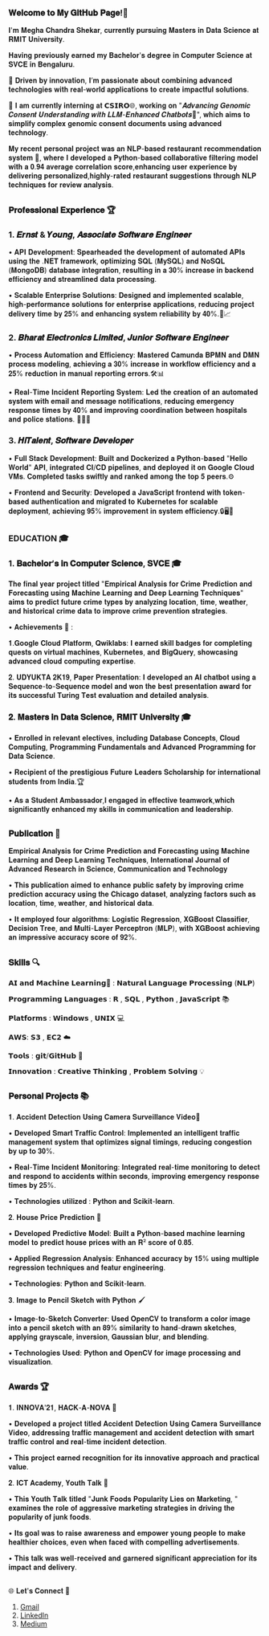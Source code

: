 ### 𝐖𝐞𝐥𝐜𝐨𝐦𝐞 𝐭𝐨 𝐌𝐲 𝐆𝐢𝐭𝐇𝐮𝐛 𝐏𝐚𝐠𝐞!👋

𝐈'𝐦 𝐌𝐞𝐠𝐡𝐚 𝐂𝐡𝐚𝐧𝐝𝐫𝐚 𝐒𝐡𝐞𝐤𝐚𝐫, 𝐜𝐮𝐫𝐫𝐞𝐧𝐭𝐥𝐲 𝐩𝐮𝐫𝐬𝐮𝐢𝐧𝐠 𝐌𝐚𝐬𝐭𝐞𝐫𝐬 𝐢𝐧 𝐃𝐚𝐭𝐚 𝐒𝐜𝐢𝐞𝐧𝐜𝐞 𝐚𝐭 𝐑𝐌𝐈𝐓 𝐔𝐧𝐢𝐯𝐞𝐫𝐬𝐢𝐭𝐲. 

𝐇𝐚𝐯𝐢𝐧𝐠 𝐩𝐫𝐞𝐯𝐢𝐨𝐮𝐬𝐥𝐲 𝐞𝐚𝐫𝐧𝐞𝐝 𝐦𝐲 𝐁𝐚𝐜𝐡𝐞𝐥𝐨𝐫'𝐬 𝐝𝐞𝐠𝐫𝐞𝐞 𝐢𝐧 𝐂𝐨𝐦𝐩𝐮𝐭𝐞𝐫 𝐒𝐜𝐢𝐞𝐧𝐜𝐞 𝐚𝐭 𝐒𝐕𝐂𝐄 𝐢𝐧 𝐁𝐞𝐧𝐠𝐚𝐥𝐮𝐫𝐮. 

🚀 𝐃𝐫𝐢𝐯𝐞𝐧 𝐛𝐲 𝐢𝐧𝐧𝐨𝐯𝐚𝐭𝐢𝐨𝐧, 𝐈’𝐦 𝐩𝐚𝐬𝐬𝐢𝐨𝐧𝐚𝐭𝐞 𝐚𝐛𝐨𝐮𝐭 𝐜𝐨𝐦𝐛𝐢𝐧𝐢𝐧𝐠 𝐚𝐝𝐯𝐚𝐧𝐜𝐞𝐝 𝐭𝐞𝐜𝐡𝐧𝐨𝐥𝐨𝐠𝐢𝐞𝐬 𝐰𝐢𝐭𝐡 𝐫𝐞𝐚𝐥-𝐰𝐨𝐫𝐥𝐝 𝐚𝐩𝐩𝐥𝐢𝐜𝐚𝐭𝐢𝐨𝐧𝐬 𝐭𝐨 𝐜𝐫𝐞𝐚𝐭𝐞 𝐢𝐦𝐩𝐚𝐜𝐭𝐟𝐮𝐥 𝐬𝐨𝐥𝐮𝐭𝐢𝐨𝐧𝐬. 

🎯 𝐈 𝐚𝐦 𝐜𝐮𝐫𝐫𝐞𝐧𝐭𝐥𝐲 𝐢𝐧𝐭𝐞𝐫𝐧𝐢𝐧𝐠 𝐚𝐭 𝗖𝗦𝗜𝗥𝗢🌐, 𝐰𝐨𝐫𝐤𝐢𝐧𝐠 𝐨𝐧 "𝑨𝒅𝒗𝒂𝒏𝒄𝒊𝒏𝒈 𝑮𝒆𝒏𝒐𝒎𝒊𝒄 𝑪𝒐𝒏𝒔𝒆𝒏𝒕 𝑼𝒏𝒅𝒆𝒓𝒔𝒕𝒂𝒏𝒅𝒊𝒏𝒈 𝒘𝒊𝒕𝒉 𝑳𝑳𝑴-𝑬𝒏𝒉𝒂𝒏𝒄𝒆𝒅 𝑪𝒉𝒂𝒕𝒃𝒐𝒕𝒔🤖",  𝐰𝐡𝐢𝐜𝐡 𝐚𝐢𝐦𝐬 𝐭𝐨 𝐬𝐢𝐦𝐩𝐥𝐢𝐟𝐲 𝐜𝐨𝐦𝐩𝐥𝐞𝐱 𝐠𝐞𝐧𝐨𝐦𝐢𝐜 𝐜𝐨𝐧𝐬𝐞𝐧𝐭 𝐝𝐨𝐜𝐮𝐦𝐞𝐧𝐭𝐬 𝐮𝐬𝐢𝐧𝐠 𝐚𝐝𝐯𝐚𝐧𝐜𝐞𝐝 𝐭𝐞𝐜𝐡𝐧𝐨𝐥𝐨𝐠𝐲.

𝐌𝐲 𝐫𝐞𝐜𝐞𝐧𝐭 𝐩𝐞𝐫𝐬𝐨𝐧𝐚𝐥 𝐩𝐫𝐨𝐣𝐞𝐜𝐭 𝐰𝐚𝐬 𝐚𝐧 𝐍𝐋𝐏-𝐛𝐚𝐬𝐞𝐝 𝐫𝐞𝐬𝐭𝐚𝐮𝐫𝐚𝐧𝐭 𝐫𝐞𝐜𝐨𝐦𝐦𝐞𝐧𝐝𝐚𝐭𝐢𝐨𝐧 𝐬𝐲𝐬𝐭𝐞𝐦 🌮, 𝐰𝐡𝐞𝐫𝐞 𝐈 𝐝𝐞𝐯𝐞𝐥𝐨𝐩𝐞𝐝 𝐚 𝐏𝐲𝐭𝐡𝐨𝐧-𝐛𝐚𝐬𝐞𝐝 𝐜𝐨𝐥𝐥𝐚𝐛𝐨𝐫𝐚𝐭𝐢𝐯𝐞 𝐟𝐢𝐥𝐭𝐞𝐫𝐢𝐧𝐠 𝐦𝐨𝐝𝐞𝐥 𝐰𝐢𝐭𝐡 𝐚 𝟎.𝟗𝟒 𝐚𝐯𝐞𝐫𝐚𝐠𝐞 𝐜𝐨𝐫𝐫𝐞𝐥𝐚𝐭𝐢𝐨𝐧 𝐬𝐜𝐨𝐫𝐞,𝐞𝐧𝐡𝐚𝐧𝐜𝐢𝐧𝐠 𝐮𝐬𝐞𝐫 𝐞𝐱𝐩𝐞𝐫𝐢𝐞𝐧𝐜𝐞 𝐛𝐲 𝐝𝐞𝐥𝐢𝐯𝐞𝐫𝐢𝐧𝐠 𝐩𝐞𝐫𝐬𝐨𝐧𝐚𝐥𝐢𝐳𝐞𝐝,𝐡𝐢𝐠𝐡𝐥𝐲-𝐫𝐚𝐭𝐞𝐝 𝐫𝐞𝐬𝐭𝐚𝐮𝐫𝐚𝐧𝐭 𝐬𝐮𝐠𝐠𝐞𝐬𝐭𝐢𝐨𝐧𝐬 𝐭𝐡𝐫𝐨𝐮𝐠𝐡 𝐍𝐋𝐏 𝐭𝐞𝐜𝐡𝐧𝐢𝐪𝐮𝐞𝐬 𝐟𝐨𝐫 𝐫𝐞𝐯𝐢𝐞𝐰 𝐚𝐧𝐚𝐥𝐲𝐬𝐢𝐬.

##

### 𝐏𝐫𝐨𝐟𝐞𝐬𝐬𝐢𝐨𝐧𝐚𝐥 𝐄𝐱𝐩𝐞𝐫𝐢𝐞𝐧𝐜𝐞 🏆

### 1. 𝑬𝒓𝒏𝒔𝒕 & 𝒀𝒐𝒖𝒏𝒈, 𝑨𝒔𝒔𝒐𝒄𝒊𝒂𝒕𝒆 𝑺𝒐𝒇𝒕𝒘𝒂𝒓𝒆 𝑬𝒏𝒈𝒊𝒏𝒆𝒆𝒓
   
• 𝐀𝐏𝐈 𝐃𝐞𝐯𝐞𝐥𝐨𝐩𝐦𝐞𝐧𝐭: 𝐒𝐩𝐞𝐚𝐫𝐡𝐞𝐚𝐝𝐞𝐝 𝐭𝐡𝐞 𝐝𝐞𝐯𝐞𝐥𝐨𝐩𝐦𝐞𝐧𝐭 𝐨𝐟 𝐚𝐮𝐭𝐨𝐦𝐚𝐭𝐞𝐝 𝐀𝐏𝐈𝐬 𝐮𝐬𝐢𝐧𝐠 𝐭𝐡𝐞 .𝐍𝐄𝐓 𝐟𝐫𝐚𝐦𝐞𝐰𝐨𝐫𝐤, 𝐨𝐩𝐭𝐢𝐦𝐢𝐳𝐢𝐧𝐠 𝐒𝐐𝐋 (𝐌𝐲𝐒𝐐𝐋) 𝐚𝐧𝐝 𝐍𝐨𝐒𝐐𝐋 (𝐌𝐨𝐧𝐠𝐨𝐃𝐁) 𝐝𝐚𝐭𝐚𝐛𝐚𝐬𝐞 𝐢𝐧𝐭𝐞𝐠𝐫𝐚𝐭𝐢𝐨𝐧, 𝐫𝐞𝐬𝐮𝐥𝐭𝐢𝐧𝐠 𝐢𝐧 𝐚 𝟑𝟎% 𝐢𝐧𝐜𝐫𝐞𝐚𝐬𝐞 𝐢𝐧 𝐛𝐚𝐜𝐤𝐞𝐧𝐝 𝐞𝐟𝐟𝐢𝐜𝐢𝐞𝐧𝐜𝐲 𝐚𝐧𝐝 𝐬𝐭𝐫𝐞𝐚𝐦𝐥𝐢𝐧𝐞𝐝 𝐝𝐚𝐭𝐚 𝐩𝐫𝐨𝐜𝐞𝐬𝐬𝐢𝐧𝐠. 

• 𝐒𝐜𝐚𝐥𝐚𝐛𝐥𝐞 𝐄𝐧𝐭𝐞𝐫𝐩𝐫𝐢𝐬𝐞 𝐒𝐨𝐥𝐮𝐭𝐢𝐨𝐧𝐬: 𝐃𝐞𝐬𝐢𝐠𝐧𝐞𝐝 𝐚𝐧𝐝 𝐢𝐦𝐩𝐥𝐞𝐦𝐞𝐧𝐭𝐞𝐝 𝐬𝐜𝐚𝐥𝐚𝐛𝐥𝐞, 𝐡𝐢𝐠𝐡-𝐩𝐞𝐫𝐟𝐨𝐫𝐦𝐚𝐧𝐜𝐞 𝐬𝐨𝐥𝐮𝐭𝐢𝐨𝐧𝐬 𝐟𝐨𝐫 𝐞𝐧𝐭𝐞𝐫𝐩𝐫𝐢𝐬𝐞 𝐚𝐩𝐩𝐥𝐢𝐜𝐚𝐭𝐢𝐨𝐧𝐬, 𝐫𝐞𝐝𝐮𝐜𝐢𝐧𝐠 𝐩𝐫𝐨𝐣𝐞𝐜𝐭 𝐝𝐞𝐥𝐢𝐯𝐞𝐫𝐲 𝐭𝐢𝐦𝐞 𝐛𝐲 𝟐𝟓% 𝐚𝐧𝐝 𝐞𝐧𝐡𝐚𝐧𝐜𝐢𝐧𝐠 𝐬𝐲𝐬𝐭𝐞𝐦 𝐫𝐞𝐥𝐢𝐚𝐛𝐢𝐥𝐢𝐭𝐲 𝐛𝐲 𝟒𝟎%.🔧📈

### 2. 𝑩𝒉𝒂𝒓𝒂𝒕 𝑬𝒍𝒆𝒄𝒕𝒓𝒐𝒏𝒊𝒄𝒔 𝑳𝒊𝒎𝒊𝒕𝒆𝒅, 𝑱𝒖𝒏𝒊𝒐𝒓 𝑺𝒐𝒇𝒕𝒘𝒂𝒓𝒆 𝑬𝒏𝒈𝒊𝒏𝒆𝒆𝒓
   
• 𝐏𝐫𝐨𝐜𝐞𝐬𝐬 𝐀𝐮𝐭𝐨𝐦𝐚𝐭𝐢𝐨𝐧 𝐚𝐧𝐝 𝐄𝐟𝐟𝐢𝐜𝐢𝐞𝐧𝐜𝐲: 𝐌𝐚𝐬𝐭𝐞𝐫𝐞𝐝 𝐂𝐚𝐦𝐮𝐧𝐝𝐚 𝐁𝐏𝐌𝐍 𝐚𝐧𝐝 𝐃𝐌𝐍 𝐩𝐫𝐨𝐜𝐞𝐬𝐬 𝐦𝐨𝐝𝐞𝐥𝐢𝐧𝐠, 𝐚𝐜𝐡𝐢𝐞𝐯𝐢𝐧𝐠 𝐚 𝟑𝟎% 𝐢𝐧𝐜𝐫𝐞𝐚𝐬𝐞 𝐢𝐧 𝐰𝐨𝐫𝐤𝐟𝐥𝐨𝐰 𝐞𝐟𝐟𝐢𝐜𝐢𝐞𝐧𝐜𝐲 𝐚𝐧𝐝 𝐚 𝟐𝟓% 𝐫𝐞𝐝𝐮𝐜𝐭𝐢𝐨𝐧 𝐢𝐧 𝐦𝐚𝐧𝐮𝐚𝐥 𝐫𝐞𝐩𝐨𝐫𝐭𝐢𝐧𝐠 𝐞𝐫𝐫𝐨𝐫𝐬.🛠️📊 

• 𝐑𝐞𝐚𝐥-𝐓𝐢𝐦𝐞 𝐈𝐧𝐜𝐢𝐝𝐞𝐧𝐭 𝐑𝐞𝐩𝐨𝐫𝐭𝐢𝐧𝐠 𝐒𝐲𝐬𝐭𝐞𝐦: 𝐋𝐞𝐝 𝐭𝐡𝐞 𝐜𝐫𝐞𝐚𝐭𝐢𝐨𝐧 𝐨𝐟 𝐚𝐧 𝐚𝐮𝐭𝐨𝐦𝐚𝐭𝐞𝐝 𝐬𝐲𝐬𝐭𝐞𝐦 𝐰𝐢𝐭𝐡 𝐞𝐦𝐚𝐢𝐥 𝐚𝐧𝐝 𝐦𝐞𝐬𝐬𝐚𝐠𝐞 𝐧𝐨𝐭𝐢𝐟𝐢𝐜𝐚𝐭𝐢𝐨𝐧𝐬, 𝐫𝐞𝐝𝐮𝐜𝐢𝐧𝐠 𝐞𝐦𝐞𝐫𝐠𝐞𝐧𝐜𝐲 𝐫𝐞𝐬𝐩𝐨𝐧𝐬𝐞 𝐭𝐢𝐦𝐞𝐬 𝐛𝐲 𝟒𝟎% 𝐚𝐧𝐝 𝐢𝐦𝐩𝐫𝐨𝐯𝐢𝐧𝐠 𝐜𝐨𝐨𝐫𝐝𝐢𝐧𝐚𝐭𝐢𝐨𝐧 𝐛𝐞𝐭𝐰𝐞𝐞𝐧 𝐡𝐨𝐬𝐩𝐢𝐭𝐚𝐥𝐬 𝐚𝐧𝐝 𝐩𝐨𝐥𝐢𝐜𝐞 𝐬𝐭𝐚𝐭𝐢𝐨𝐧𝐬. 📧🚨🏥
  
### 3. 𝑯𝒊𝑻𝒂𝒍𝒆𝒏𝒕, 𝑺𝒐𝒇𝒕𝒘𝒂𝒓𝒆 𝑫𝒆𝒗𝒆𝒍𝒐𝒑𝒆𝒓
   
• 𝐅𝐮𝐥𝐥 𝐒𝐭𝐚𝐜𝐤 𝐃𝐞𝐯𝐞𝐥𝐨𝐩𝐦𝐞𝐧𝐭: 𝐁𝐮𝐢𝐥𝐭 𝐚𝐧𝐝 𝐃𝐨𝐜𝐤𝐞𝐫𝐢𝐳𝐞𝐝 𝐚 𝐏𝐲𝐭𝐡𝐨𝐧-𝐛𝐚𝐬𝐞𝐝 "𝐇𝐞𝐥𝐥𝐨 𝐖𝐨𝐫𝐥𝐝" 𝐀𝐏𝐈, 𝐢𝐧𝐭𝐞𝐠𝐫𝐚𝐭𝐞𝐝 𝐂𝐈/𝐂𝐃 𝐩𝐢𝐩𝐞𝐥𝐢𝐧𝐞𝐬, 𝐚𝐧𝐝 𝐝𝐞𝐩𝐥𝐨𝐲𝐞𝐝 𝐢𝐭 𝐨𝐧 𝐆𝐨𝐨𝐠𝐥𝐞 𝐂𝐥𝐨𝐮𝐝 𝐕𝐌𝐬. 𝐂𝐨𝐦𝐩𝐥𝐞𝐭𝐞𝐝 𝐭𝐚𝐬𝐤𝐬 𝐬𝐰𝐢𝐟𝐭𝐥𝐲 𝐚𝐧𝐝 𝐫𝐚𝐧𝐤𝐞𝐝 𝐚𝐦𝐨𝐧𝐠 𝐭𝐡𝐞 𝐭𝐨𝐩 𝟓 𝐩𝐞𝐞𝐫𝐬.⚙️

• 𝐅𝐫𝐨𝐧𝐭𝐞𝐧𝐝 𝐚𝐧𝐝 𝐒𝐞𝐜𝐮𝐫𝐢𝐭𝐲: 𝐃𝐞𝐯𝐞𝐥𝐨𝐩𝐞𝐝 𝐚 𝐉𝐚𝐯𝐚𝐒𝐜𝐫𝐢𝐩𝐭 𝐟𝐫𝐨𝐧𝐭𝐞𝐧𝐝 𝐰𝐢𝐭𝐡 𝐭𝐨𝐤𝐞𝐧-𝐛𝐚𝐬𝐞𝐝 𝐚𝐮𝐭𝐡𝐞𝐧𝐭𝐢𝐜𝐚𝐭𝐢𝐨𝐧 𝐚𝐧𝐝 𝐦𝐢𝐠𝐫𝐚𝐭𝐞𝐝 𝐭𝐨 𝐊𝐮𝐛𝐞𝐫𝐧𝐞𝐭𝐞𝐬 𝐟𝐨𝐫 𝐬𝐜𝐚𝐥𝐚𝐛𝐥𝐞 𝐝𝐞𝐩𝐥𝐨𝐲𝐦𝐞𝐧𝐭, 𝐚𝐜𝐡𝐢𝐞𝐯𝐢𝐧𝐠 𝟗𝟓% 𝐢𝐦𝐩𝐫𝐨𝐯𝐞𝐦𝐞𝐧𝐭 𝐢𝐧 𝐬𝐲𝐬𝐭𝐞𝐦 𝐞𝐟𝐟𝐢𝐜𝐢𝐞𝐧𝐜𝐲.🔒🖥️🎯

##
### EDUCATION 🎓

 ### 1. 𝐁𝐚𝐜𝐡𝐞𝐥𝐨𝐫’𝐬 𝐢𝐧 𝐂𝐨𝐦𝐩𝐮𝐭𝐞𝐫 𝐒𝐜𝐢𝐞𝐧𝐜𝐞, 𝐒𝐕𝐂𝐄 🎓

𝐓𝐡𝐞 𝐟𝐢𝐧𝐚𝐥 𝐲𝐞𝐚𝐫 𝐩𝐫𝐨𝐣𝐞𝐜𝐭 𝐭𝐢𝐭𝐥𝐞𝐝 "𝐄𝐦𝐩𝐢𝐫𝐢𝐜𝐚𝐥 𝐀𝐧𝐚𝐥𝐲𝐬𝐢𝐬 𝐟𝐨𝐫 𝐂𝐫𝐢𝐦𝐞 𝐏𝐫𝐞𝐝𝐢𝐜𝐭𝐢𝐨𝐧 𝐚𝐧𝐝 𝐅𝐨𝐫𝐞𝐜𝐚𝐬𝐭𝐢𝐧𝐠 𝐮𝐬𝐢𝐧𝐠 𝐌𝐚𝐜𝐡𝐢𝐧𝐞 𝐋𝐞𝐚𝐫𝐧𝐢𝐧𝐠 𝐚𝐧𝐝 𝐃𝐞𝐞𝐩 𝐋𝐞𝐚𝐫𝐧𝐢𝐧𝐠 𝐓𝐞𝐜𝐡𝐧𝐢𝐪𝐮𝐞𝐬" 𝐚𝐢𝐦𝐬 𝐭𝐨 𝐩𝐫𝐞𝐝𝐢𝐜𝐭 𝐟𝐮𝐭𝐮𝐫𝐞 𝐜𝐫𝐢𝐦𝐞 𝐭𝐲𝐩𝐞𝐬 𝐛𝐲 𝐚𝐧𝐚𝐥𝐲𝐳𝐢𝐧𝐠 𝐥𝐨𝐜𝐚𝐭𝐢𝐨𝐧, 𝐭𝐢𝐦𝐞, 𝐰𝐞𝐚𝐭𝐡𝐞𝐫, 𝐚𝐧𝐝 𝐡𝐢𝐬𝐭𝐨𝐫𝐢𝐜𝐚𝐥 𝐜𝐫𝐢𝐦𝐞 𝐝𝐚𝐭𝐚 𝐭𝐨 𝐢𝐦𝐩𝐫𝐨𝐯𝐞 𝐜𝐫𝐢𝐦𝐞 𝐩𝐫𝐞𝐯𝐞𝐧𝐭𝐢𝐨𝐧 𝐬𝐭𝐫𝐚𝐭𝐞𝐠𝐢𝐞𝐬. 

• 𝐀𝐜𝐡𝐢𝐞𝐯𝐞𝐦𝐞𝐧𝐭𝐬 🏅 :

𝟏.𝐆𝐨𝐨𝐠𝐥𝐞 𝐂𝐥𝐨𝐮𝐝 𝐏𝐥𝐚𝐭𝐟𝐨𝐫𝐦, 𝐐𝐰𝐢𝐤𝐥𝐚𝐛𝐬: 𝐈 𝐞𝐚𝐫𝐧𝐞𝐝 𝐬𝐤𝐢𝐥𝐥 𝐛𝐚𝐝𝐠𝐞𝐬 𝐟𝐨𝐫 𝐜𝐨𝐦𝐩𝐥𝐞𝐭𝐢𝐧𝐠 𝐪𝐮𝐞𝐬𝐭𝐬 𝐨𝐧 𝐯𝐢𝐫𝐭𝐮𝐚𝐥 𝐦𝐚𝐜𝐡𝐢𝐧𝐞𝐬, 𝐊𝐮𝐛𝐞𝐫𝐧𝐞𝐭𝐞𝐬, 𝐚𝐧𝐝 𝐁𝐢𝐠𝐐𝐮𝐞𝐫𝐲, 𝐬𝐡𝐨𝐰𝐜𝐚𝐬𝐢𝐧𝐠 𝐚𝐝𝐯𝐚𝐧𝐜𝐞𝐝 𝐜𝐥𝐨𝐮𝐝 𝐜𝐨𝐦𝐩𝐮𝐭𝐢𝐧𝐠 𝐞𝐱𝐩𝐞𝐫𝐭𝐢𝐬𝐞.

𝟐. 𝐔𝐃𝐘𝐔𝐊𝐓𝐀 𝟐𝐊𝟏𝟗, 𝐏𝐚𝐩𝐞𝐫 𝐏𝐫𝐞𝐬𝐞𝐧𝐭𝐚𝐭𝐢𝐨𝐧: 𝐈 𝐝𝐞𝐯𝐞𝐥𝐨𝐩𝐞𝐝 𝐚𝐧 𝐀𝐈 𝐜𝐡𝐚𝐭𝐛𝐨𝐭 𝐮𝐬𝐢𝐧𝐠 𝐚 𝐒𝐞𝐪𝐮𝐞𝐧𝐜𝐞-𝐭𝐨-𝐒𝐞𝐪𝐮𝐞𝐧𝐜𝐞 𝐦𝐨𝐝𝐞𝐥 𝐚𝐧𝐝 𝐰𝐨𝐧 𝐭𝐡𝐞 𝐛𝐞𝐬𝐭 𝐩𝐫𝐞𝐬𝐞𝐧𝐭𝐚𝐭𝐢𝐨𝐧 𝐚𝐰𝐚𝐫𝐝 𝐟𝐨𝐫 𝐢𝐭𝐬 𝐬𝐮𝐜𝐜𝐞𝐬𝐬𝐟𝐮𝐥 𝐓𝐮𝐫𝐢𝐧𝐠 𝐓𝐞𝐬𝐭 𝐞𝐯𝐚𝐥𝐮𝐚𝐭𝐢𝐨𝐧 𝐚𝐧𝐝 𝐝𝐞𝐭𝐚𝐢𝐥𝐞𝐝 𝐚𝐧𝐚𝐥𝐲𝐬𝐢𝐬.


### 𝟐. 𝐌𝐚𝐬𝐭𝐞𝐫𝐬 𝐢𝐧 𝐃𝐚𝐭𝐚 𝐒𝐜𝐢𝐞𝐧𝐜𝐞, 𝐑𝐌𝐈𝐓 𝐔𝐧𝐢𝐯𝐞𝐫𝐬𝐢𝐭𝐲 🎓
 
 • 𝐄𝐧𝐫𝐨𝐥𝐥𝐞𝐝 𝐢𝐧 𝐫𝐞𝐥𝐞𝐯𝐚𝐧𝐭 𝐞𝐥𝐞𝐜𝐭𝐢𝐯𝐞𝐬, 𝐢𝐧𝐜𝐥𝐮𝐝𝐢𝐧𝐠 𝐃𝐚𝐭𝐚𝐛𝐚𝐬𝐞 𝐂𝐨𝐧𝐜𝐞𝐩𝐭𝐬, 𝐂𝐥𝐨𝐮𝐝 𝐂𝐨𝐦𝐩𝐮𝐭𝐢𝐧𝐠, 𝐏𝐫𝐨𝐠𝐫𝐚𝐦𝐦𝐢𝐧𝐠 𝐅𝐮𝐧𝐝𝐚𝐦𝐞𝐧𝐭𝐚𝐥𝐬 𝐚𝐧𝐝 𝐀𝐝𝐯𝐚𝐧𝐜𝐞𝐝 𝐏𝐫𝐨𝐠𝐫𝐚𝐦𝐦𝐢𝐧𝐠 𝐟𝐨𝐫 𝐃𝐚𝐭𝐚 𝐒𝐜𝐢𝐞𝐧𝐜𝐞.
 
 • 𝐑𝐞𝐜𝐢𝐩𝐢𝐞𝐧𝐭 𝐨𝐟 𝐭𝐡𝐞 𝐩𝐫𝐞𝐬𝐭𝐢𝐠𝐢𝐨𝐮𝐬 𝐅𝐮𝐭𝐮𝐫𝐞 𝐋𝐞𝐚𝐝𝐞𝐫𝐬 𝐒𝐜𝐡𝐨𝐥𝐚𝐫𝐬𝐡𝐢𝐩 𝐟𝐨𝐫 𝐢𝐧𝐭𝐞𝐫𝐧𝐚𝐭𝐢𝐨𝐧𝐚𝐥 𝐬𝐭𝐮𝐝𝐞𝐧𝐭𝐬 𝐟𝐫𝐨𝐦 𝐈𝐧𝐝𝐢𝐚.🏆
 
 • 𝐀𝐬 𝐚 𝐒𝐭𝐮𝐝𝐞𝐧𝐭 𝐀𝐦𝐛𝐚𝐬𝐬𝐚𝐝𝐨𝐫,𝐈 𝐞𝐧𝐠𝐚𝐠𝐞𝐝 𝐢𝐧 𝐞𝐟𝐟𝐞𝐜𝐭𝐢𝐯𝐞 𝐭𝐞𝐚𝐦𝐰𝐨𝐫𝐤,𝐰𝐡𝐢𝐜𝐡 𝐬𝐢𝐠𝐧𝐢𝐟𝐢𝐜𝐚𝐧𝐭𝐥𝐲 𝐞𝐧𝐡𝐚𝐧𝐜𝐞𝐝 𝐦𝐲 𝐬𝐤𝐢𝐥𝐥𝐬 𝐢𝐧 𝐜𝐨𝐦𝐦𝐮𝐧𝐢𝐜𝐚𝐭𝐢𝐨𝐧 𝐚𝐧𝐝 𝐥𝐞𝐚𝐝𝐞𝐫𝐬𝐡𝐢𝐩.

##

### 𝐏𝐮𝐛𝐥𝐢𝐜𝐚𝐭𝐢𝐨𝐧 📄

𝐄𝐦𝐩𝐢𝐫𝐢𝐜𝐚𝐥 𝐀𝐧𝐚𝐥𝐲𝐬𝐢𝐬 𝐟𝐨𝐫 𝐂𝐫𝐢𝐦𝐞 𝐏𝐫𝐞𝐝𝐢𝐜𝐭𝐢𝐨𝐧 𝐚𝐧𝐝 𝐅𝐨𝐫𝐞𝐜𝐚𝐬𝐭𝐢𝐧𝐠 𝐮𝐬𝐢𝐧𝐠 𝐌𝐚𝐜𝐡𝐢𝐧𝐞 𝐋𝐞𝐚𝐫𝐧𝐢𝐧𝐠 𝐚𝐧𝐝 𝐃𝐞𝐞𝐩 𝐋𝐞𝐚𝐫𝐧𝐢𝐧𝐠 𝐓𝐞𝐜𝐡𝐧𝐢𝐪𝐮𝐞𝐬, 𝐈𝐧𝐭𝐞𝐫𝐧𝐚𝐭𝐢𝐨𝐧𝐚𝐥 𝐉𝐨𝐮𝐫𝐧𝐚𝐥 𝐨𝐟 𝐀𝐝𝐯𝐚𝐧𝐜𝐞𝐝 𝐑𝐞𝐬𝐞𝐚𝐫𝐜𝐡 𝐢𝐧 𝐒𝐜𝐢𝐞𝐧𝐜𝐞, 𝐂𝐨𝐦𝐦𝐮𝐧𝐢𝐜𝐚𝐭𝐢𝐨𝐧 𝐚𝐧𝐝 𝐓𝐞𝐜𝐡𝐧𝐨𝐥𝐨𝐠𝐲

• 𝐓𝐡𝐢𝐬 𝐩𝐮𝐛𝐥𝐢𝐜𝐚𝐭𝐢𝐨𝐧 𝐚𝐢𝐦𝐞𝐝 𝐭𝐨 𝐞𝐧𝐡𝐚𝐧𝐜𝐞 𝐩𝐮𝐛𝐥𝐢𝐜 𝐬𝐚𝐟𝐞𝐭𝐲 𝐛𝐲 𝐢𝐦𝐩𝐫𝐨𝐯𝐢𝐧𝐠 𝐜𝐫𝐢𝐦𝐞 𝐩𝐫𝐞𝐝𝐢𝐜𝐭𝐢𝐨𝐧 𝐚𝐜𝐜𝐮𝐫𝐚𝐜𝐲 𝐮𝐬𝐢𝐧𝐠 𝐭𝐡𝐞 𝐂𝐡𝐢𝐜𝐚𝐠𝐨 𝐝𝐚𝐭𝐚𝐬𝐞𝐭, 𝐚𝐧𝐚𝐥𝐲𝐳𝐢𝐧𝐠 𝐟𝐚𝐜𝐭𝐨𝐫𝐬 𝐬𝐮𝐜𝐡 𝐚𝐬 𝐥𝐨𝐜𝐚𝐭𝐢𝐨𝐧, 𝐭𝐢𝐦𝐞, 𝐰𝐞𝐚𝐭𝐡𝐞𝐫, 𝐚𝐧𝐝 𝐡𝐢𝐬𝐭𝐨𝐫𝐢𝐜𝐚𝐥 𝐝𝐚𝐭𝐚. 

• 𝐈𝐭 𝐞𝐦𝐩𝐥𝐨𝐲𝐞𝐝 𝐟𝐨𝐮𝐫 𝐚𝐥𝐠𝐨𝐫𝐢𝐭𝐡𝐦𝐬: 𝐋𝐨𝐠𝐢𝐬𝐭𝐢𝐜 𝐑𝐞𝐠𝐫𝐞𝐬𝐬𝐢𝐨𝐧, 𝐗𝐆𝐁𝐨𝐨𝐬𝐭 𝐂𝐥𝐚𝐬𝐬𝐢𝐟𝐢𝐞𝐫, 𝐃𝐞𝐜𝐢𝐬𝐢𝐨𝐧 𝐓𝐫𝐞𝐞, 𝐚𝐧𝐝 𝐌𝐮𝐥𝐭𝐢-𝐋𝐚𝐲𝐞𝐫 𝐏𝐞𝐫𝐜𝐞𝐩𝐭𝐫𝐨𝐧 (𝐌𝐋𝐏), 𝐰𝐢𝐭𝐡 𝐗𝐆𝐁𝐨𝐨𝐬𝐭 𝐚𝐜𝐡𝐢𝐞𝐯𝐢𝐧𝐠 𝐚𝐧 𝐢𝐦𝐩𝐫𝐞𝐬𝐬𝐢𝐯𝐞 𝐚𝐜𝐜𝐮𝐫𝐚𝐜𝐲 𝐬𝐜𝐨𝐫𝐞 𝐨𝐟 𝟗𝟐%.

##

### 𝐒𝐤𝐢𝐥𝐥𝐬 🔍

𝗔𝗜 𝗮𝗻𝗱 𝗠𝗮𝗰𝗵𝗶𝗻𝗲 𝗟𝗲𝗮𝗿𝗻𝗶𝗻𝗴🤖   : 𝗡𝗮𝘁𝘂𝗿𝗮𝗹 𝗟𝗮𝗻𝗴𝘂𝗮𝗴𝗲 𝗣𝗿𝗼𝗰𝗲𝘀𝘀𝗶𝗻𝗴 (𝗡𝗟𝗣) 

𝗣𝗿𝗼𝗴𝗿𝗮𝗺𝗺𝗶𝗻𝗴 𝗟𝗮𝗻𝗴𝘂𝗮𝗴𝗲𝘀 : 𝗥 , 𝗦𝗤𝗟 , 𝗣𝘆𝘁𝗵𝗼𝗻 , 𝗝𝗮𝘃𝗮𝗦𝗰𝗿𝗶𝗽𝘁 📚

𝗣𝗹𝗮𝘁𝗳𝗼𝗿𝗺𝘀 : 𝗪𝗶𝗻𝗱𝗼𝘄𝘀 , 𝗨𝗡𝗜𝗫 💻

𝗔𝗪𝗦: 𝗦𝟯 , 𝗘𝗖𝟮 ☁️

𝗧𝗼𝗼𝗹𝘀 : 𝗴𝗶𝘁/𝗚𝗶𝘁𝗛𝘂𝗯 🔧

𝗜𝗻𝗻𝗼𝘃𝗮𝘁𝗶𝗼𝗻 : 𝗖𝗿𝗲𝗮𝘁𝗶𝘃𝗲 𝗧𝗵𝗶𝗻𝗸𝗶𝗻𝗴 , 𝗣𝗿𝗼𝗯𝗹𝗲𝗺 𝗦𝗼𝗹𝘃𝗶𝗻𝗴 💡

##

 ### 𝐏𝐞𝐫𝐬𝐨𝐧𝐚𝐥 𝐏𝐫𝐨𝐣𝐞𝐜𝐭𝐬  📚
 
 𝟏. 𝐀𝐜𝐜𝐢𝐝𝐞𝐧𝐭 𝐃𝐞𝐭𝐞𝐜𝐭𝐢𝐨𝐧 𝐔𝐬𝐢𝐧𝐠 𝐂𝐚𝐦𝐞𝐫𝐚 𝐒𝐮𝐫𝐯𝐞𝐢𝐥𝐥𝐚𝐧𝐜𝐞 𝐕𝐢𝐝𝐞𝐨🚦
 
 • 𝐃𝐞𝐯𝐞𝐥𝐨𝐩𝐞𝐝 𝐒𝐦𝐚𝐫𝐭 𝐓𝐫𝐚𝐟𝐟𝐢𝐜 𝐂𝐨𝐧𝐭𝐫𝐨𝐥: 𝐈𝐦𝐩𝐥𝐞𝐦𝐞𝐧𝐭𝐞𝐝 𝐚𝐧 𝐢𝐧𝐭𝐞𝐥𝐥𝐢𝐠𝐞𝐧𝐭 𝐭𝐫𝐚𝐟𝐟𝐢𝐜 𝐦𝐚𝐧𝐚𝐠𝐞𝐦𝐞𝐧𝐭 𝐬𝐲𝐬𝐭𝐞𝐦 𝐭𝐡𝐚𝐭 𝐨𝐩𝐭𝐢𝐦𝐢𝐳𝐞𝐬 𝐬𝐢𝐠𝐧𝐚𝐥 𝐭𝐢𝐦𝐢𝐧𝐠𝐬, 𝐫𝐞𝐝𝐮𝐜𝐢𝐧𝐠 𝐜𝐨𝐧𝐠𝐞𝐬𝐭𝐢𝐨𝐧 𝐛𝐲 𝐮𝐩 𝐭𝐨 𝟑𝟎%. 
 
 • 𝐑𝐞𝐚𝐥-𝐓𝐢𝐦𝐞 𝐈𝐧𝐜𝐢𝐝𝐞𝐧𝐭 𝐌𝐨𝐧𝐢𝐭𝐨𝐫𝐢𝐧𝐠: 𝐈𝐧𝐭𝐞𝐠𝐫𝐚𝐭𝐞𝐝 𝐫𝐞𝐚𝐥-𝐭𝐢𝐦𝐞 𝐦𝐨𝐧𝐢𝐭𝐨𝐫𝐢𝐧𝐠 𝐭𝐨 𝐝𝐞𝐭𝐞𝐜𝐭 𝐚𝐧𝐝 𝐫𝐞𝐬𝐩𝐨𝐧𝐝 𝐭𝐨 𝐚𝐜𝐜𝐢𝐝𝐞𝐧𝐭𝐬 𝐰𝐢𝐭𝐡𝐢𝐧 𝐬𝐞𝐜𝐨𝐧𝐝𝐬, 𝐢𝐦𝐩𝐫𝐨𝐯𝐢𝐧𝐠 𝐞𝐦𝐞𝐫𝐠𝐞𝐧𝐜𝐲 𝐫𝐞𝐬𝐩𝐨𝐧𝐬𝐞 𝐭𝐢𝐦𝐞𝐬 𝐛𝐲 𝟐𝟓%. 
 
 • 𝐓𝐞𝐜𝐡𝐧𝐨𝐥𝐨𝐠𝐢𝐞𝐬 𝐮𝐭𝐢𝐥𝐢𝐳𝐞𝐝 : 𝐏𝐲𝐭𝐡𝐨𝐧 𝐚𝐧𝐝 𝐒𝐜𝐢𝐤𝐢𝐭-𝐥𝐞𝐚𝐫𝐧.
 
 𝟐. 𝐇𝐨𝐮𝐬𝐞 𝐏𝐫𝐢𝐜𝐞 𝐏𝐫𝐞𝐝𝐢𝐜𝐭𝐢𝐨𝐧 🏡 
 
 • 𝐃𝐞𝐯𝐞𝐥𝐨𝐩𝐞𝐝 𝐏𝐫𝐞𝐝𝐢𝐜𝐭𝐢𝐯𝐞 𝐌𝐨𝐝𝐞𝐥: 𝐁𝐮𝐢𝐥𝐭 𝐚 𝐏𝐲𝐭𝐡𝐨𝐧-𝐛𝐚𝐬𝐞𝐝 𝐦𝐚𝐜𝐡𝐢𝐧𝐞 𝐥𝐞𝐚𝐫𝐧𝐢𝐧𝐠 𝐦𝐨𝐝𝐞𝐥 𝐭𝐨 𝐩𝐫𝐞𝐝𝐢𝐜𝐭 𝐡𝐨𝐮𝐬𝐞 𝐩𝐫𝐢𝐜𝐞𝐬 𝐰𝐢𝐭𝐡 𝐚𝐧 𝐑² 𝐬𝐜𝐨𝐫𝐞 𝐨𝐟 𝟎.𝟖𝟓.
 
 • 𝐀𝐩𝐩𝐥𝐢𝐞𝐝 𝐑𝐞𝐠𝐫𝐞𝐬𝐬𝐢𝐨𝐧 𝐀𝐧𝐚𝐥𝐲𝐬𝐢𝐬: 𝐄𝐧𝐡𝐚𝐧𝐜𝐞𝐝 𝐚𝐜𝐜𝐮𝐫𝐚𝐜𝐲 𝐛𝐲 𝟏𝟓% 𝐮𝐬𝐢𝐧𝐠 𝐦𝐮𝐥𝐭𝐢𝐩𝐥𝐞 𝐫𝐞𝐠𝐫𝐞𝐬𝐬𝐢𝐨𝐧 𝐭𝐞𝐜𝐡𝐧𝐢𝐪𝐮𝐞𝐬 𝐚𝐧𝐝 𝐟𝐞𝐚𝐭𝐮𝐫 𝐞𝐧𝐠𝐢𝐧𝐞𝐞𝐫𝐢𝐧𝐠. 
 
 • 𝐓𝐞𝐜𝐡𝐧𝐨𝐥𝐨𝐠𝐢𝐞𝐬: 𝐏𝐲𝐭𝐡𝐨𝐧 𝐚𝐧𝐝 𝐒𝐜𝐢𝐤𝐢𝐭-𝐥𝐞𝐚𝐫𝐧. 
 
 𝟑. 𝐈𝐦𝐚𝐠𝐞 𝐭𝐨 𝐏𝐞𝐧𝐜𝐢𝐥 𝐒𝐤𝐞𝐭𝐜𝐡 𝐰𝐢𝐭𝐡 𝐏𝐲𝐭𝐡𝐨𝐧 🖌️
 
 • 𝐈𝐦𝐚𝐠𝐞-𝐭𝐨-𝐒𝐤𝐞𝐭𝐜𝐡 𝐂𝐨𝐧𝐯𝐞𝐫𝐭𝐞𝐫: 𝐔𝐬𝐞𝐝 𝐎𝐩𝐞𝐧𝐂𝐕 𝐭𝐨 𝐭𝐫𝐚𝐧𝐬𝐟𝐨𝐫𝐦 𝐚 𝐜𝐨𝐥𝐨𝐫 𝐢𝐦𝐚𝐠𝐞 𝐢𝐧𝐭𝐨 𝐚 𝐩𝐞𝐧𝐜𝐢𝐥 𝐬𝐤𝐞𝐭𝐜𝐡 𝐰𝐢𝐭𝐡 𝐚𝐧 𝟖𝟗% 𝐬𝐢𝐦𝐢𝐥𝐚𝐫𝐢𝐭𝐲 𝐭𝐨 𝐡𝐚𝐧𝐝-𝐝𝐫𝐚𝐰𝐧 𝐬𝐤𝐞𝐭𝐜𝐡𝐞𝐬, 𝐚𝐩𝐩𝐥𝐲𝐢𝐧𝐠 𝐠𝐫𝐚𝐲𝐬𝐜𝐚𝐥𝐞, 𝐢𝐧𝐯𝐞𝐫𝐬𝐢𝐨𝐧, 𝐆𝐚𝐮𝐬𝐬𝐢𝐚𝐧 𝐛𝐥𝐮𝐫, 𝐚𝐧𝐝 𝐛𝐥𝐞𝐧𝐝𝐢𝐧𝐠.
 
 • 𝐓𝐞𝐜𝐡𝐧𝐨𝐥𝐨𝐠𝐢𝐞𝐬 𝐔𝐬𝐞𝐝: 𝐏𝐲𝐭𝐡𝐨𝐧 𝐚𝐧𝐝 𝐎𝐩𝐞𝐧𝐂𝐕 𝐟𝐨𝐫 𝐢𝐦𝐚𝐠𝐞 𝐩𝐫𝐨𝐜𝐞𝐬𝐬𝐢𝐧𝐠 𝐚𝐧𝐝 𝐯𝐢𝐬𝐮𝐚𝐥𝐢𝐳𝐚𝐭𝐢𝐨𝐧.

 ##

### 𝐀𝐰𝐚𝐫𝐝𝐬 🏆

𝟏. 𝐈𝐍𝐍𝐎𝐕𝐀'𝟐𝟏, 𝐇𝐀𝐂𝐊-𝐀-𝐍𝐎𝐕𝐀 🌟

• 𝐃𝐞𝐯𝐞𝐥𝐨𝐩𝐞𝐝 𝐚 𝐩𝐫𝐨𝐣𝐞𝐜𝐭 𝐭𝐢𝐭𝐥𝐞𝐝 𝐀𝐜𝐜𝐢𝐝𝐞𝐧𝐭 𝐃𝐞𝐭𝐞𝐜𝐭𝐢𝐨𝐧 𝐔𝐬𝐢𝐧𝐠 𝐂𝐚𝐦𝐞𝐫𝐚 𝐒𝐮𝐫𝐯𝐞𝐢𝐥𝐥𝐚𝐧𝐜𝐞 𝐕𝐢𝐝𝐞𝐨, 𝐚𝐝𝐝𝐫𝐞𝐬𝐬𝐢𝐧𝐠 𝐭𝐫𝐚𝐟𝐟𝐢𝐜 𝐦𝐚𝐧𝐚𝐠𝐞𝐦𝐞𝐧𝐭 𝐚𝐧𝐝 𝐚𝐜𝐜𝐢𝐝𝐞𝐧𝐭 𝐝𝐞𝐭𝐞𝐜𝐭𝐢𝐨𝐧 𝐰𝐢𝐭𝐡 𝐬𝐦𝐚𝐫𝐭 𝐭𝐫𝐚𝐟𝐟𝐢𝐜 𝐜𝐨𝐧𝐭𝐫𝐨𝐥 𝐚𝐧𝐝 𝐫𝐞𝐚𝐥-𝐭𝐢𝐦𝐞 𝐢𝐧𝐜𝐢𝐝𝐞𝐧𝐭 𝐝𝐞𝐭𝐞𝐜𝐭𝐢𝐨𝐧.

• 𝐓𝐡𝐢𝐬 𝐩𝐫𝐨𝐣𝐞𝐜𝐭 𝐞𝐚𝐫𝐧𝐞𝐝 𝐫𝐞𝐜𝐨𝐠𝐧𝐢𝐭𝐢𝐨𝐧 𝐟𝐨𝐫 𝐢𝐭𝐬 𝐢𝐧𝐧𝐨𝐯𝐚𝐭𝐢𝐯𝐞 𝐚𝐩𝐩𝐫𝐨𝐚𝐜𝐡 𝐚𝐧𝐝 𝐩𝐫𝐚𝐜𝐭𝐢𝐜𝐚𝐥 𝐯𝐚𝐥𝐮𝐞.

𝟐. 𝐈𝐂𝐓 𝐀𝐜𝐚𝐝𝐞𝐦𝐲, 𝐘𝐨𝐮𝐭𝐡 𝐓𝐚𝐥𝐤 📢

• 𝐓𝐡𝐢𝐬 𝐘𝐨𝐮𝐭𝐡 𝐓𝐚𝐥𝐤 𝐭𝐢𝐭𝐥𝐞𝐝 "𝐉𝐮𝐧𝐤 𝐅𝐨𝐨𝐝𝐬 𝐏𝐨𝐩𝐮𝐥𝐚𝐫𝐢𝐭𝐲 𝐋𝐢𝐞𝐬 𝐨𝐧 𝐌𝐚𝐫𝐤𝐞𝐭𝐢𝐧𝐠, " 𝐞𝐱𝐚𝐦𝐢𝐧𝐞𝐬 𝐭𝐡𝐞 𝐫𝐨𝐥𝐞 𝐨𝐟 𝐚𝐠𝐠𝐫𝐞𝐬𝐬𝐢𝐯𝐞 𝐦𝐚𝐫𝐤𝐞𝐭𝐢𝐧𝐠 𝐬𝐭𝐫𝐚𝐭𝐞𝐠𝐢𝐞𝐬 𝐢𝐧 𝐝𝐫𝐢𝐯𝐢𝐧𝐠 𝐭𝐡𝐞 𝐩𝐨𝐩𝐮𝐥𝐚𝐫𝐢𝐭𝐲 𝐨𝐟 𝐣𝐮𝐧𝐤 𝐟𝐨𝐨𝐝𝐬. 

• 𝐈𝐭𝐬 𝐠𝐨𝐚𝐥 𝐰𝐚𝐬 𝐭𝐨 𝐫𝐚𝐢𝐬𝐞 𝐚𝐰𝐚𝐫𝐞𝐧𝐞𝐬𝐬 𝐚𝐧𝐝 𝐞𝐦𝐩𝐨𝐰𝐞𝐫 𝐲𝐨𝐮𝐧𝐠 𝐩𝐞𝐨𝐩𝐥𝐞 𝐭𝐨 𝐦𝐚𝐤𝐞 𝐡𝐞𝐚𝐥𝐭𝐡𝐢𝐞𝐫 𝐜𝐡𝐨𝐢𝐜𝐞𝐬, 𝐞𝐯𝐞𝐧 𝐰𝐡𝐞𝐧 𝐟𝐚𝐜𝐞𝐝 𝐰𝐢𝐭𝐡 𝐜𝐨𝐦𝐩𝐞𝐥𝐥𝐢𝐧𝐠 𝐚𝐝𝐯𝐞𝐫𝐭𝐢𝐬𝐞𝐦𝐞𝐧𝐭𝐬.

• 𝐓𝐡𝐢𝐬 𝐭𝐚𝐥𝐤 𝐰𝐚𝐬 𝐰𝐞𝐥𝐥-𝐫𝐞𝐜𝐞𝐢𝐯𝐞𝐝 𝐚𝐧𝐝 𝐠𝐚𝐫𝐧𝐞𝐫𝐞𝐝 𝐬𝐢𝐠𝐧𝐢𝐟𝐢𝐜𝐚𝐧𝐭 𝐚𝐩𝐩𝐫𝐞𝐜𝐢𝐚𝐭𝐢𝐨𝐧 𝐟𝐨𝐫 𝐢𝐭𝐬 𝐢𝐦𝐩𝐚𝐜𝐭 𝐚𝐧𝐝 𝐝𝐞𝐥𝐢𝐯𝐞𝐫𝐲.

 ##

 🌐 𝐋𝐞𝐭'𝐬 𝐂𝐨𝐧𝐧𝐞𝐜𝐭  🤝

1. [Gmail](mailto:meghabendre21@gmail.com)
2. [LinkedIn](https://www.linkedin.com/in/megha-chandra-shekar/)
3. [Medium](https://medium.com/@meghabendre21)
   
##


